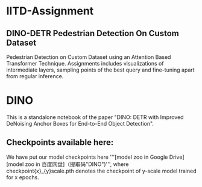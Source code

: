 # IITD-Assignment
## DINO-DETR Pedestrian Detection On Custom Dataset
Pedestrian Detection on Custom Dataset using an Attention Based Transformer Technique. Assignments includes visualizations of intermediate layers, sampling points of the best query and fine-tuning apart from regular inference.

# DINO
This is a standalone notebook of the paper "DINO: DETR with Improved DeNoising Anchor Boxes for End-to-End Object Detection".

## Checkpoints available here:
We have put our model checkpoints here '''[model zoo in Google Drive][model zoo in 百度网盘]（提取码"DINO")''', where checkpoint{x}_{y}scale.pth denotes the checkpoint of y-scale model trained for x epochs.
